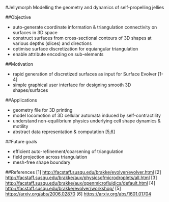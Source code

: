 #Jellymorph
Modelling the geometry and dynamics of self-propelling jellies

##Objective
- auto-generate coordinate information & triangulation connectivity on surfaces in 3D space
- construct surfaces from cross-sectional contours of 3D shapes at various depths (slices) and directions
- optimise surface discretization for equiangular triangulation
- enable attribute encoding on sub-elements

##Motivation
- rapid generation of discretized surfaces as input for Surface Evolver [1-4]
- simple graphical user interface for designing smooth 3D shapes/surfaces

##Applications
- geometry file for 3D printing
- model locomotion of 3D cellular automata induced by self-contractility
- understand non-equilibrium physics underlying cell shape dynamics & motility
- abstract data representation & computation [5,6]

##Future goals
- efficient auto-refinement/coarsening of triangulation
- field projection across triangulation
- mesh-free shape boundary

##References
[1] http://facstaff.susqu.edu/brakke/evolver/evolver.html
[2] http://facstaff.susqu.edu/brakke/aux/physicsofmicrodroplets/all.html
[3] http://facstaff.susqu.edu/brakke/aux/openmicrofluidics/default.html
[4] http://facstaff.susqu.edu/brakke/evolver/workshop/
[5] https://arxiv.org/abs/2006.02870
[6] https://arxiv.org/abs/1601.01704
